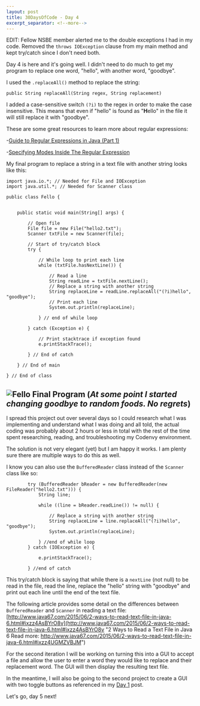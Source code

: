 ```yaml
---
layout: post
title: 30DaysOfCode - Day 4
excerpt_separator: <!--more-->
---
```


EDIT: Fellow NSBE member alerted me to the double exceptions I had in my code. Removed the ```throws IOException``` clause from my main method and kept try/catch since I don't need both.

Day 4 is here and it's going well. I didn't need to do much to get my program to replace one word, "hello", with another word, "goodbye". 

I used the ```.replaceAll()``` method to replace the string:

```public String replaceAll(String regex, String replacement)``` 

I added a case-sensitive switch ```(?i)``` to the regex in order to make the case insensitive. This means that even if "hello" is found as "**H**ello" in the file it will still replace it with "goodbye". 

These are some great resources to learn more about regular expressions:

-[Guide to Regular Expressions in Java (Part 1)](http://www.ocpsoft.org/opensource/guide-to-regular-expressions-in-java-part-1/ "Guide to Regular Expressions in Java (Part 1)")

-[Specifying Modes Inside The Regular Expression](http://www.regular-expressions.info/modifiers.html "Specifying Modes Inside The Regular Expression")

My final program to replace a string in a text file with another string looks like this:
<!--more-->

```
import java.io.*; // Needed for File and IOException
import java.util.*; // Needed for Scanner class

public class Fello {


    public static void main(String[] args) {

        // Open file
        File file = new File("hello2.txt");
        Scanner txtFile = new Scanner(file);

		// Start of try/catch block
        try {

            // While loop to print each line
            while (txtFile.hasNextLine()) {

                // Read a line
                String readLine = txtFile.nextLine();
                // Replace a string with another string
                String replaceLine = readLine.replaceAll("(?i)hello", "goodbye");
                // Print each line
                System.out.println(replaceLine);

            } // end of while loop

        } catch (Exception e) {

            // Print stacktrace if exception found
            e.printStackTrace();

        } // End of catch

    } // End of main

} // End of class

```
![Fello Final Program](https://raw.githubusercontent.com/seerocode/seerocode.github.io/master/_posts/Fello--FinalProgram.PNG)
(*At some point I started changing goodbye to random foods. No regrets*)
----------------------

I spread this project out over several days so I could research what I was implementing and understand what I was doing and all told, the actual coding was probably about 2 hours or less in total with the rest of the time spent researching, reading, and troubleshooting my Codenvy environment. 

The solution is not very elegant (yet) but I am happy it works. I am plenty sure there are multiple ways to do this as well. 

I know you can also use the ```BufferedReader``` class instead of the ```Scanner``` class like so:

```
        try (BufferedReader bReader = new BufferedReader(new FileReader("hello2.txt"))) {
            String line;

            while ((line = bReader.readLine()) != null) {

                // Replace a string with another string
                String replaceLine = line.replaceAll("(?i)hello", "goodbye");
                System.out.println(replaceLine);

            } //end of while loop
        } catch (IOException e) {

            e.printStackTrace();

        } //end of catch
```
This try/catch block is saying that while there is a ```nextLine``` (not null) to be read in the file, read the line, replace the "hello" string with "goodbye" and print out each line until the end of the text file.

The following article provides some detail on the differences between ```BufferedReader``` and ```Scanner``` in reading a text file: [http://www.java67.com/2015/06/2-ways-to-read-text-file-in-java-6.html#ixzz4AsBYrO8v](http://www.java67.com/2015/06/2-ways-to-read-text-file-in-java-6.html#ixzz4AsBYrO8v "2 Ways to Read a Text File in Java 6  Read more: http://www.java67.com/2015/06/2-ways-to-read-text-file-in-java-6.html#ixzz4UGMZVBJM")

For the second iteration I will be working on turning this into a GUI to accept a file and allow the user to enter a word they would like to replace and their replacement word. The GUI will then display the resulting text file. 

In the meantime, I will also be going to the second project to create a GUI with two toggle buttons as referenced in my [Day 1](https://seerocode.github.io/Code-Challenge-Day-1/ "Day 1") post.

Let's go, day 5 next!
